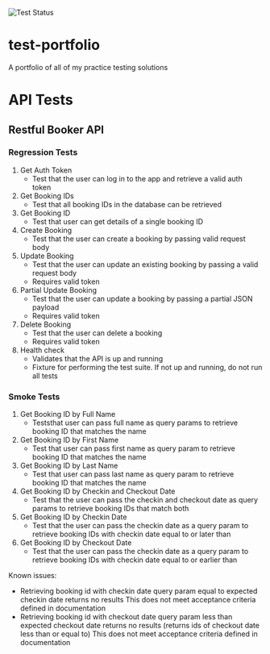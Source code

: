 ![Test Status](https://github.com/travwritescode/test-portfolio/actions/workflows/run-tests.yml/badge.svg?event=push)

# test-portfolio
A portfolio of all of my practice testing solutions

# API Tests
## Restful Booker API
### Regression Tests
1. Get Auth Token
    - Test that the user can log in to the app and retrieve a valid auth token
2. Get Booking IDs
    - Test that all booking IDs in the database can be retrieved
3. Get Booking ID
    - Test that user can get details of a single booking ID
4. Create Booking
    - Test that the user can create a booking by passing valid request body
5. Update Booking
    - Test that the user can update an existing booking by passing a valid request body
    - Requires valid token
6. Partial Update Booking
    - Test that the user can update a booking by passing a partial JSON payload
    - Requires valid token
7. Delete Booking
    - Test that the user can delete a booking
    - Requires valid token
8. Health check
    - Validates that the API is up and running
    - Fixture for performing the test suite. If not up and running, do not run all tests

### Smoke Tests
1. Get Booking ID by Full Name
    - Teststhat user can pass full name as query params to retrieve booking ID that matches the name
2. Get Booking ID by First Name
    - Test that user can pass first name as query param to retrieve booking ID that matches the name
3. Get Booking ID by Last Name
    - Test that user can pass last name as query param to retrieve booking ID that matches the name
4. Get Booking ID by Checkin and Checkout Date
    - Test that the user can pass the checkin and checkout date as query params to retrieve booking IDs that match both
5. Get Booking ID by Checkin Date
    - Test that the user can pass the checkin date as a query param to retrieve booking IDs with checkin date equal to or later than
6. Get Booking ID by Checkout Date
    - Test that the user can pass the checkin date as a query param to retrieve booking IDs with checkin date equal to or earlier than


Known issues:
- Retrieving booking id with checkin date query param equal to expected checkin
    date returns no results
    This does not meet acceptance criteria defined in documentation
- Retrieving booking id with checkout date query param less than expected checkout
    date returns no results (returns ids of checkout date less than or equal to)
    This does not meet acceptance criteria defined in documentation